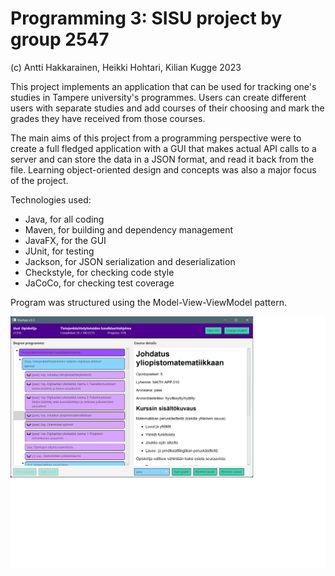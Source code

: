 # Programming 3: SISU project by group 2547

(c) Antti Hakkarainen, Heikki Hohtari, Kilian Kugge 2023

This project implements an application that can be used for tracking one's
studies in Tampere university's programmes. Users can create different users
with separate studies and add courses of their choosing and mark the grades they
have received from those courses.

The main aims of this project from a programming perspective were to create a full fledged
application with a GUI that makes actual API calls to a server and can store the
data in a JSON format, and read it back from the file. Learning object-oriented design
and concepts was also a major focus of the project.

Technologies used:

- Java, for all coding
- Maven, for building and dependency management
- JavaFX, for the GUI
- JUnit, for testing
- Jackson, for JSON serialization and deserialization
- Checkstyle, for checking code style
- JaCoCo, for checking test coverage

Program was structured using the Model-View-ViewModel pattern.

![Image of the Degree Programme view.](Documentation/image01.png)
